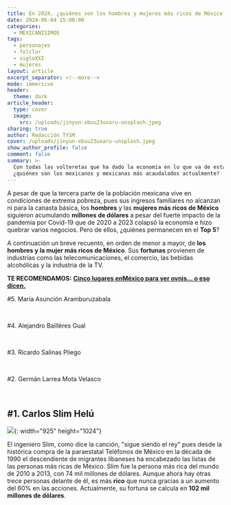 ```yaml
---
title: En 2024, ¿quiénes son los hombres y mujeres más ricos de México?
date: 2024-06-04 15:00:00
categories:
  - MEXICANISIMOS
tags:
  - personajes
  - folclor
  - sigloXXI
  - mujeres
layout: article
excerpt_separator: <!--more-->
mode: immersive
header:
  theme: dark
article_header:
  type: cover
  image:
    src: /uploads/jinyun-xbuu23uxaru-unsplash.jpeg
sharing: true
author: Redacción TYSM
cover: /uploads/jinyun-xbuu23uxaru-unsplash.jpeg
show_author_profile: false
comment: false
summary: >-
  Con todas las volteretas que ha dado la economía en lo que va de esta décadas,
  ¿quiénes son los mexicanos y mexicanas más acaudalados actualmente?
---
```

A pesar de que la tercera parte de la población mexicana vive en condiciones de extrema pobreza, pues sus ingresos familiares no alcanzan ni para la canasta básica, los **hombres** y las **mujeres más ricos de México** siguieron acumulando **millones de dólares** a pesar del fuerte impacto de la pandemia por Covid-19 que de 2020 a 2023 colapsó la economía e hizo quebrar varios negocios. Pero de ellos, ¿quiénes permanecen en el **Top 5**?

A continuación un breve recuento, en orden de menor a mayor, de **los hombres y la mujer más ricos de México**. Sus **fortunas** provienen de industrias como las telecomunicaciones, el comercio, las bebidas alcohólicas y la industria de la TV.

**TE RECOMENDAMOS:** [**Cinco lugares enMéxico para ver ovnis… o eso dicen.**](https://blog.tonoysumariachi.com/mexicanisimos/2023/11/22/cinco-lugares-en-m%C3%A9xico-para-ver-ovnis-o-eso-dicen.html)

\#5. María Asunción Aramburuzabala

&nbsp;

\#4. Alejandro Baillères Gual

&nbsp;

\#3. Ricardo Salinas Pliego

&nbsp;

\#2. Germán Larrea Mota Velasco

&nbsp;

## \#1. Carlos Slim Helú

![](https://upload.wikimedia.org/wikipedia/commons/thumb/f/fe/Carlos_Slim_%2841952787601%29.jpg/925px-Carlos_Slim_%2841952787601%29.jpg){: width="925" height="1024"}

El ingeniero Slim, como dice la canción, "sigue siendo el rey" pues desde la histórica compra de la paraestatal Teléfonos de México en la década de 1990 el descendiente de migrantes libaneses ha encabezado las listas de las personas más ricas de México. Slim fue la persona más rica del mundo de 2010 a 2013, con 74 mil millones de dólares. Aunque ahora hay otras trece personas delante de él, es más **rico** que nunca gracias a un aumento del 60% en las acciones. Actualmente, su fortuna se calcula en **102 mil millones de dólares**.

&nbsp;